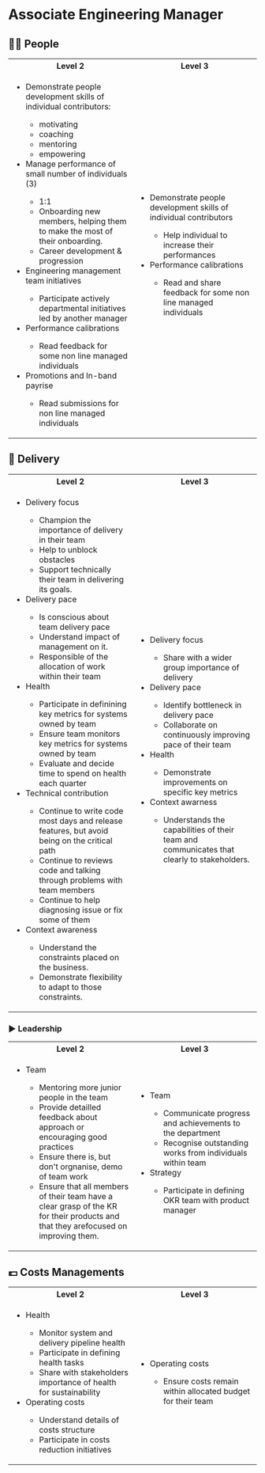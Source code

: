 # Associate Engineering Manager

## 👩‍👨 People

<table>
  <tr> <th width="50%"> Level 2 </th><th with="50%"> Level 3</th></tr>
  <tr>
    <td>
      <ul>
        <li>Demonstrate people development skills of individual contributors:</li>
        <ul>
          <li>motivating</li>
          <li>coaching</li>
          <li>mentoring</li>
          <li>empowering</li>
        </ul>
        <li>Manage performance of small number of individuals (3) </li>
        <ul>
          <li>1:1</li>
          <li>Onboarding new members, helping them to make the most of their onboarding.</li>
          <li>Career development & progression</li>
        </ul>
        <li>Engineering management team initiatives</li>
        <ul><li>Participate actively departmental initiatives led by another manager </li></ul>
        <li>Performance calibrations</li>
        <ul><li>Read feedback for some non line managed individuals</li></ul>
        <li>Promotions and In-band payrise</li>
        <ul><li>Read submissions for non line managed individuals</li></ul>
      </ul>
    </td>
    <td>
      <ul>
        <li>Demonstrate people development skills of individual contributors</li>
        <ul><li>Help individual to increase their performances </li></ul>
        <li>Performance calibrations</li>
       <ul><li>Read and share feedback for some non line managed individuals </li></ul>
      </ul>
    </td>
  </tr>
</table>

## 🚚 Delivery

<table>
  <tr> <th width="50%"> Level 2 </th><th with="50%"> Level 3</th></tr>
  <tr>
    <td>
      <ul>
        <li>Delivery focus</li>
        <ul>
          <li>Champion the importance of delivery in their team</li>
          <li>Help to unblock obstacles</li>
          <li>Support technically their team in delivering its goals.</li>
        </ul>
        <li>Delivery pace</li>
        <ul>
          <li>Is conscious about team delivery pace</li>
          <li>Understand impact of management on it.</li>
          <li>Responsible of the allocation of work within their team</li>
        </ul>
        <li>Health</li>
        <ul>
          <li>Participate in definining key metrics for systems owned by team</li>
          <li>Ensure team monitors key metrics for systems owned by team</li>
          <li>Evaluate and decide time to spend on health each quarter</li>
        </ul>
         <li>Technical contribution</li>
          <ul>
            <li> Continue to write code most days and release features, but avoid being on the critical path</li>
            <li> Continue to reviews code and talking through problems with team members </li>
            <li> Continue to help diagnosing issue or fix some of them </li>
          </ul>
        <li>Context awareness </li>
        <ul>
        <li>Understand the constraints placed on the business.</li>
        <li>Demonstrate flexibility to adapt to those constraints.</li>
        </ul>
      </ul>
    </td>
    <td>
      <ul>
        <li> Delivery focus </li>
        <ul><li>Share with a wider group importance of delivery </li></ul>
        <li> Delivery pace </li>
        <ul>
          <li>Identify bottleneck in delivery pace </li>
          <li>Collaborate on continuously improving pace of their team </li>
        </ul>
        <li>Health </li>
        <ul><li>Demonstrate improvements on specific key metrics</li></ul>
        <li>Context awarness </li>
        <ul><li>Understands the capabilities of their team and communicates that clearly to stakeholders. </li></ul>
      </ul>
    </td>
  </tr>
</table>

### ▶️ Leadership

<table>
  <tr> <th width="50%"> Level 2 </th><th with="50%"> Level 3</th></tr>
  <tr>
    <td>
      <ul>
        <li>Team </li>
        <ul>
          <li> Mentoring more junior people in the team </li>
          <li> Provide detailled feedback about approach or encouraging good practices </li>
          <li> Ensure there is, but don't orgnanise, demo of team work </li>
          <li> Ensure that all members of their team have a clear grasp of the KR for their products and that they arefocused on improving them.</li>
        </ul>
      </ul>
    </td>
    <td>
      <ul>
        <li> Team </li>
        <ul>
          <li> Communicate progress and achievements to the department </li>
          <li> Recognise outstanding works from individuals within team </li>
        </ul>
        <li>  Strategy </li>
         <ul><li> Participate in defining OKR team with product manager </li></ul>
      </ul>
    </td>
  </tr>
</table>

## 💷 Costs Managements

<table>
  <tr> <th width="50%"> Level 2 </th><th with="50%"> Level 3</th></tr>
  <tr>
    <td>
      <ul>
        <li>Health</li>
        <ul>
  <li> Monitor system and delivery pipeline health  </li>
  <li> Participate in defining health tasks  </li>
  <li> Share with stakeholders importance of health for sustainability  </li>
  </ul>
        <li> Operating costs </li>
 <ul>
  <li> Understand details of costs structure </li>
  <li> Participate in costs reduction initiatives </li>
 </ul>
      </ul>
    </td>
    <td>
      <ul>
        <li> Operating costs </li>
        <ul><li>Ensure costs remain within allocated budget for their team</li> </ul>
      </ul>
    </td>
  </tr>
</table>
